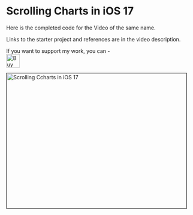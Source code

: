 # Scrolling Charts in iOS 17

Here is the completed code for the Video of the same name.

Links to the starter project and references are in the video description.



If you want to support my work, you can - </br>
<a href='https://ko-fi.com/Z8Z22WRVG' target='_blank'><img height='36' style='border:0px;height:36px;' src='https://cdn.ko-fi.com/cdn/kofi3.png?v=2' border='0' alt='Buy Me a Coffee at ko-fi.com' /></a>

<a href="http://www.youtube.com/watch?feature=player_embedded&v=9nQh5QofS8c
" target="_blank"><img src="http://img.youtube.com/vi/9nQh5QofS8c/0.jpg" 
alt="Scrolling Ccharts in iOS 17" width="480" height="360" border="1" /></a>



